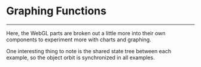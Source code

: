 # Graphing Functions

---

Here, the WebGL parts are broken out a little more into their own components to experiment more with charts and graphing.

One interesting thing to note is the shared state tree between each example, so the object orbit is synchronized in all examples.

<BasicsOrtho labels="true"/>

<!-- <BasicsPersp labels="true"/>

<Oscilloscope /> -->

<VectorField />

<VectorFieldInput />

<Pendulum />

<ForceDirectedGraph />
